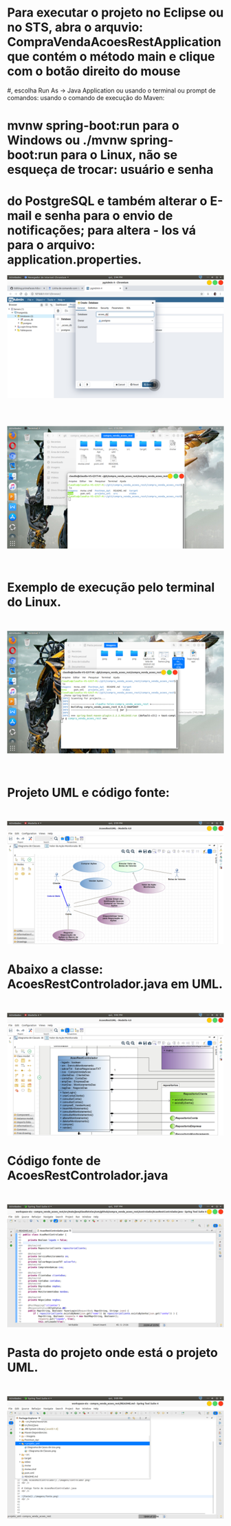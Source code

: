 # Para executar o projeto no Eclipse ou no STS, abra o arquvio: CompraVendaAcoesRestApplication que contém o método main e clique com o botão direito do mouse
#, escolha Run As -> Java Application ou usando o terminal ou prompt de comandos: usando o comando de execução do Maven:
# mvnw spring-boot:run para o Windows ou ./mvnw spring-boot:run para o Linux, não se esqueça de trocar: usuário e senha
# do PostgreSQL e também alterar o E-mail e senha para o envio de notificações; para altera - los vá para o arquivo: application.properties.

 ![Criar o banco de dados acoes_db](./imagens/criar_banco.png)
 
 <br />
 <br />
 
 
 ![Estrutura do projeto](./imagens/estrutura_do_projeto.png)
 
 <br />
 
# Exemplo de execução pelo terminal do Linux.
<br />

![Executar no terminal](./imagens/executar_terminal.png)

<br />

# Projeto UML e código fonte:
<br />

![Imagem do diagrama de casos de uso](./imagens/print_caso_uso.png)
<br />
 
 # Abaixo a classe: AcoesRestControlador.java em UML.
 <br />
 
 ![UML AcoesRestControlador](./imagens/controlador.png)
 <br />
 
 # Código fonte de AcoesRestControlador.java
 <br />
 
 ![Fonte](./imagens/fonte.png)
 <br />
 
 # Pasta do projeto onde está o projeto UML.
 <br />
 
 ![Projeto uml](./imagens/local_projeto_uml.png)
 
 <br />
 


